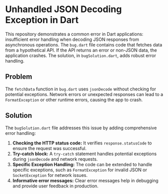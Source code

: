 # Unhandled JSON Decoding Exception in Dart

This repository demonstrates a common error in Dart applications: insufficient error handling when decoding JSON responses from asynchronous operations.  The `bug.dart` file contains code that fetches data from a hypothetical API.  If the API returns an error or non-JSON data, the application crashes. The solution, in `bugSolution.dart`, adds robust error handling.

## Problem

The `fetchData` function in `bug.dart` uses `jsonDecode` without checking for potential exceptions.  Network errors or unexpected responses can lead to a `FormatException` or other runtime errors, causing the app to crash.

## Solution

The `bugSolution.dart` file addresses this issue by adding comprehensive error handling: 

1.  **Checking the HTTP status code:**  It verifies `response.statusCode` to ensure the request was successful.
2.  **Try-catch block:** A `try-catch` statement handles potential exceptions during `jsonDecode` and network requests.
3.  **Specific Exception Handling:** The code can be extended to handle specific exceptions, such as `FormatException` for invalid JSON or `SocketException` for network issues.
4.  **Informative error messages:**  Clear error messages help in debugging and provide user feedback in production.